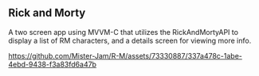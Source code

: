 ## Rick and Morty

A two screen app using MVVM-C that utilizes the RickAndMortyAPI to display a list of RM characters, and a details screen for viewing more info.

https://github.com/Mister-Jam/R-M/assets/73330887/337a478c-1abe-4ebd-9438-f3a83fd6a47b

